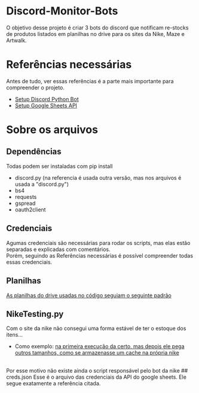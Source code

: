 # Discord-Monitor-Bots
O objetivo desse projeto é criar 3 bots do discord que notificam re-stocks de produtos listados em planilhas no drive para os sites da Nike, Maze e Artwalk.

# Referências necessárias
Antes de tudo, ver essas referências é a parte mais importante para compreender o projeto.
- [Setup Discord Python Bot](https://www.youtube.com/playlist?list=PLqq1dWUDSxy4g1B3h12qPnHb0QsI6T7XG)
- [Setup Google Sheets API](https://youtu.be/cnPlKLEGR7E)

# Sobre os arquivos
## Dependências
Todas podem ser instaladas com pip install
- discord.py (na referencia é usada outra versão, mas nos arquivos é usada a "discord.py")
- bs4
- requests
- gspread
- oauth2client
## Credenciais
Agumas credenciais são necessárias para rodar os scripts, mas elas estão separadas e explicadas com comentários. <br>
Porém, seguindo as Referências necessárias é possível compreender todas essas credenciais.
## Planilhas
[As planilhas do drive usadas no código seguiam o seguinte padrão](https://prnt.sc/upntb4)
## NikeTesting.py
Com o site da nike não consegui uma forma estável de ter o estoque dos itens...
- Como exemplo: [na primeira execução da certo, mas depois ele pega outros tamanhos, como se armazenasse um cache na própria nike](https://prnt.sc/upnoac)
<br> 
Por esse motivo não existe ainda o script responsável pelo bot da nike
## creds.json
Esse é o arquivo das credenciais da API do google sheets. Ele segue exatamente a referência citada.